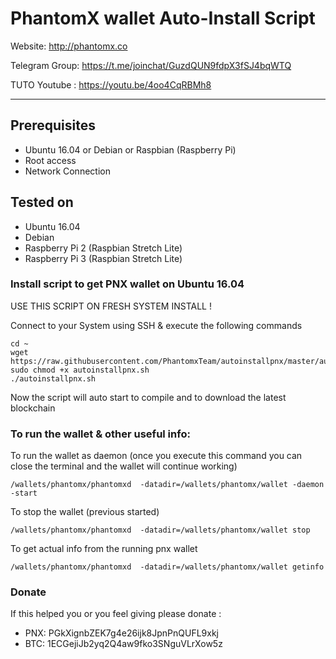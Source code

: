 # PhantomX wallet Auto-Install Script

Website: http://phantomx.co

Telegram Group: https://t.me/joinchat/GuzdQUN9fdpX3fSJ4bqWTQ

TUTO Youtube : https://youtu.be/4oo4CqRBMh8

***********************************



## Prerequisites

- Ubuntu 16.04 or Debian or Raspbian (Raspberry Pi)
- Root access
- Network Connection

## Tested on

- Ubuntu 16.04
- Debian
- Raspberry Pi 2 (Raspbian Stretch Lite)
- Raspberry Pi 3 (Raspbian Stretch Lite)


### Install script to get PNX wallet on Ubuntu 16.04

USE THIS SCRIPT ON FRESH SYSTEM INSTALL !

Connect to your System using SSH & execute the following commands

    cd ~
    wget https://raw.githubusercontent.com/PhantomxTeam/autoinstallpnx/master/autoinstallpnx.sh
    sudo chmod +x autoinstallpnx.sh
    ./autoinstallpnx.sh

Now the script will auto start to compile and to download the latest blockchain



### To run the wallet & other useful info:

To run the wallet as daemon (once you execute this command you can close the terminal and the wallet will continue working)

    /wallets/phantomx/phantomxd  -datadir=/wallets/phantomx/wallet -daemon -start

To stop the wallet (previous started)

    /wallets/phantomx/phantomxd  -datadir=/wallets/phantomx/wallet stop

To get actual info from the running pnx wallet

    /wallets/phantomx/phantomxd  -datadir=/wallets/phantomx/wallet getinfo


### Donate

If this helped you or you feel giving please donate :
 - PNX: PGkXignbZEK7g4e26ijk8JpnPnQUFL9xkj
 - BTC: 1ECGejiJb2yq2Q4aw9fko3SNguVLrXow5z
